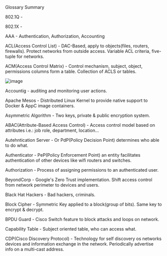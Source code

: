 Glossary Summary

802.1Q - 

802.1X - 

AAA - Authentication, Authorization, Accounting

ACL(Access Control List) - DAC-Based, apply to objects(files, routers, firewalls). Protect networks from outside access. Variable ACL criteria, five-tuple for networks.

ACM(Access Control Matrix) - Control mechanism, subject, object, permissions columns form a table. Collection of ACLS or tables. 

![image](https://github.com/user-attachments/assets/5ab1073b-4b77-4442-9d7b-9450e09e287e)


Accountig - auditing and monitoring user actions.

Apache Mesos - Distributed Linux Kernel to provide native support to Docker & AppC image containers.

Asymmetric Algorithm - Two keys, private & public encryption system. 

ABAC(Attribute-Based Access Control) - Access control model based on attributes i.e.: job role, department, location... 

Autehntication Server - Or PdP(Policy Decision Point) determines who able to do what.

Authenticator - PeP(Policy Enforcement Point) an entity facilitates authentication of other devices like wifi routers and switches. 

Authorization - Process of assigning permissions to an authenticated user. 

BeyondCorp - Google's Zero Trust implementation. Shift access control from network perimeter to devices and users.

Black Hat Hackers - Bad hackers, criminals. 

Block Cipher - Symmetric Key applied to a block(group of bits). Same key to encrypt & decrypt.

BPDU Guard - Cisco Switch feature to block attacks and loops on network.

Capability Table - Subject oriented table, who can access what. 

CDP(Cisco Discovery Protocol) - Technology for self discovery os networks devices and information exchange in the network. Periodically advertise info on a multi-cast address. 








